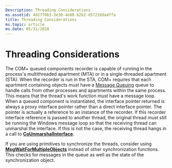```yaml
---
Description: Threading Considerations
ms.assetid: 4d27f0b3-3e30-4e88-b2b2-d57218da4ffa
title: Threading Considerations
ms.topic: article
ms.date: 05/31/2018
---
```


# Threading Considerations

The COM+ queued components recorder is capable of running in the process's multithreaded apartment (MTA) or in a single-threaded apartment (STA). When the recorder is run in the STA, COM+ requires that each apartment containing objects must have a [Message Queuing](/previous-versions/windows/desktop/legacy/ms711472(v=vs.85)) queue to handle calls from other processes and apartments within the same process. This means that the thread's work function must have a message loop. When a queued component is instantiated, the interface pointer returned is always a proxy interface pointer rather than a direct interface pointer. The pointer is actually a reference to an instance of the recorder. If this recorder interface reference is passed to another thread, the original thread must still be running the Windows message loop so that the receiving thread can unmarshal the interface. If this is not the case, the receiving thread hangs in a call to [**CoUnmarshalInterface**](https://docs.microsoft.com/windows/desktop/api/combaseapi/nf-combaseapi-counmarshalinterface).

If you are using primitives to synchronize the threads, consider using [**MsgWaitForMultipleObjects**](https://docs.microsoft.com/windows/desktop/api/winuser/nf-winuser-msgwaitformultipleobjects) instead of other synchronization functions. This checks for messages in the queue as well as the state of the synchronization object.

 

 



